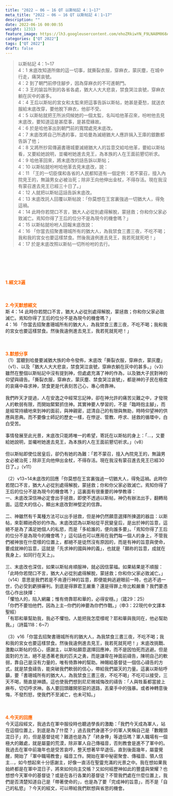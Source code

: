 ```yaml
---
title: "2022 – 06 – 16 QT 以斯帖記 4：1~17"
meta_title: "2022 – 06 – 16 QT 以斯帖記 4：1~17"
description: ""
date: 2022-06-16 00:00:55
weight: 12313
feature_image: https://lh3.googleusercontent.com/ehoZRkiwYN_F9LNA8M068AYxt73EavCZno-PD1cJRuf5BbSkQVUWr3gNEbt5kSs28Pb_Elg17kSrtf9ybWvojWoMV6I4tPM3vGRGDq6GkKkPdL2Gut4QAIw4-uykKUAtNiKgQKntvsU=w800
categories: ["QT 2022"]
tags: ["QT 2022"]
draft: false
---
```


<blockquote>以斯帖記 4：1~17<br />
4：1 末底改知道所做的這一切事，就撕裂衣服，穿麻衣，蒙灰塵，在城中行走，痛哭哀號。<br />
4：2 到了朝門前停住腳步，因為穿麻衣的不可進朝門。<br />
4：3 王的諭旨所到的各省各處，猶大人大大悲哀，禁食哭泣哀號，穿麻衣躺在灰中的甚多。<br />
4：4 王后以斯帖的宮女和太監來把這事告訴以斯帖，她甚是憂愁，就送衣服給末底改穿，要他脫下麻衣，他卻不受。<br />
4：5 以斯帖就把王所派伺候她的一個太監，名叫哈他革召來，吩咐他去見末底改，要知道這是甚麼事，是甚麼緣故。<br />
4：6 於是哈他革出到朝門前的寬闊處見末底改。<br />
4：7 末底改將自己所遇的事，並哈曼為滅絕猶大人應許捐入王庫的銀數都告訴了他；<br />
4：8 又將所抄寫傳遍書珊城要滅絕猶大人的旨意交給哈他革，要給以斯帖看，又要給她說明，並囑咐她進去見王，為本族的人在王面前懇切祈求。<br />
4：9 哈他革回來，將末底改的話告訴以斯帖；<br />
4：10 以斯帖就吩咐哈他革去見末底改，說：<br />
4：11 「王的一切臣僕和各省的人民都知道有一個定例：若不蒙召，擅入內院見王的，無論男女必被治死；除非王向他伸出金杖，不得存活。現在我沒有蒙召進去見王已經三十日了。」<br />
4：12 人就把以斯帖這話告訴末底改。<br />
4：13 末底改託人回覆以斯帖說：「你莫想在王宮裏強過一切猶大人，得免這禍。<br />
4：14 此時你若閉口不言，猶大人必從別處得解脫，蒙拯救；你和你父家必致滅亡。焉知你得了王后的位分不是為現今的機會嗎？」<br />
4：15 以斯帖就吩咐人回報末底改說：<br />
4：16 「你當去招聚書珊城所有的猶大人，為我禁食三晝三夜，不吃不喝；我和我的宮女也要這樣禁食。然後我違例進去見王，我若死就死吧！」<br />
4：17 於是末底改照以斯帖一切所吩咐的去行。</blockquote><br />
&nbsp;<br />
<br />
&nbsp;<br />
<br />
<span style="color: #ff6600;"><strong>1.經文3遍</strong></span><br />
<br />
&nbsp;<br />
<br />
<span style="color: #ff6600;"><strong>2.今天默想經文</strong></span><br />
斯 4：14 此時你若閉口不言，猶大人必從別處得解脫，蒙拯救；你和你父家必致滅亡。焉知你得了王后的位分不是為現今的機會嗎？」<br />
4：16 「你當去招聚書珊城所有的猶大人，為我禁食三晝三夜，不吃不喝；我和我的宮女也要這樣禁食。然後我違例進去見王，我若死就死吧！」<br />
<br />
&nbsp;<br />
<br />
<strong><span style="color: #ff6600;">3.默想分享<br />
</span></strong>（1）當聽到哈曼要滅猶大族的命令發佈，末底改「撕裂衣服，穿麻衣，蒙灰塵」（v1）、以及「猶大人大大悲哀，禁食哭泣哀號，穿麻衣躺在灰中的甚多。」（v3）雖然在整個以斯帖記中沒有提到神，但處處充滿了神的作為，以及猶大子民對神的仰望與禱告。「撕裂衣服，穿麻衣，蒙灰塵、禁食哭泣哀號」，都是神的子民在極度的哀痛中尋求神，禁食更是代表刻苦己心，專心倚靠神。<br />
<br />
我們昨天才提過，人在安逸之中經常忘記神，卻在神允許的痛苦災難之中，才發現人的軟弱有限，而開始緊緊抓住神。其實神要人學習的，不是「臨時抱主腳」，而是經常持續地來到神的面前，與神親密，認清自己的有限與無助，時時仰望神的供應與恩典。而不要像士師記的歷史一樣，在悖逆、管教、呼求、拯救的循環中，白白受苦。<br />
<br />
事情發展至此光景，末底改只能將唯一的希望，寄託在以斯帖的身上：「…，又要給她說明，並囑咐她進去見王，為本族的人在王面前懇切祈求。」（v8）<br />
<br />
但以斯帖即使位居皇后，卻仍有她的為難：「若不蒙召，擅入內院見王的，無論男女必被治死；除非王向他伸出金杖，不得存活。現在我沒有蒙召進去見王已經30日了。」（v11）<br />
<br />
（2）v13~14未底改的回應「你莫想在王宮裏強過一切猶大人，得免這禍。此時你若閉口不言，猶大人必從別處得解脫，蒙拯救；你和你父家必致滅亡。焉知你得了王后的位分不是為現今的機會嗎？」這裏面有很重要的神學教導：<br />
一、未底改深信神必定會出手拯救，即使不透過以斯帖，神仍有辦法出手，翻轉局面。這麼大的信心，顯出末底改對神堅定的信靠。<br />
<br />
二、神雖然有千萬種方法可以出手拯救，但是神仍然願意選擇所揀選的器皿：以斯帖，來彰顯祂奇妙的作為。末底改認為以斯帖從平民變皇后，是出於神的旨意，這絕不是為了滿足她個人的私慾，而是「多給誰的，便向誰多要」。「焉知你得了王后的位分不是為現今的機會嗎？」這句話也可以應用在我們每一個人的身上，不管我們被神放在什麼樣的位置上，都絕不是徒然沒有原因的，而是有神的旨意與使命，要成就神的旨意，這就是「先求神的國與神的義」，也就是「願祢的旨意，成就在我身上，如同行在天上」。<br />
<br />
三、末底改也深信，如果以斯帖肯順服神，就必因信蒙福。如果結果是不順服：「此時你若閉口不言，猶大人必從別處得解脫，蒙拯救；你和你父家必致滅亡。」（v14）意思是我們若是不肯遵行神的旨意，即便能夠逃避眼前一時，也逃不過一世，仍必受到虧損審判。到底是得罪君王嚴重？還是得罪上帝比較嚴重？我們要憑信心作出抉擇：<br />
「懼怕人的，陷入網羅；惟有倚靠耶和華的，必得安穩。」（箴29：25）<br />
「你們不要怕他們，因為上主─你們的神要為你們作戰。」（申3：22現代中文譯本聖經）<br />
「有耶和華幫助我，我必不懼怕，人能把我怎麼樣呢？耶和華與我同在，他必幫助我。」（詩篇118：6~7）<br />
<br />
（3）v16「你當去招聚書珊城所有的猶大人，為我禁食三晝三夜，不吃不喝；我和我的宮女也要這樣禁食。然後我違例進去見王，我若死就死吧！」末底改挑戰、激勵以斯帖的信心，感謝主，以斯帖願意選擇回應神，而不是因怕死而逃避。但是面對的方法，絕不是憑著老我的匹夫之勇，而是謙卑在神面前禱告，陳明自己的軟弱，靠自己是沒有力量的，唯有倚靠神的幫助。神賜給基督徒一個信心禱告的方式，就是禁食禱告，能突破我們軟弱的信心，帶給我們屬天的力量。這裏以斯帖呼籲，要「書珊城所有的猶大人，為我禁食三晝三夜，不吃不喝」不吃可以接受，三天不喝，簡直是神蹟。這也使我們想到尼尼微城悔改的禱告：「人與牲畜都當披上麻布，切切呼求神。各人要回頭離開邪惡的道路，丟棄手中的強暴。或者神轉意後悔，不發烈怒，使我們不至滅亡，也未可知。」<br />
<br />
&nbsp;<br />
<br />
<strong><span style="color: #ff6600;">4.今天的回應<br />
</span></strong>今天這段經文，我過去在軍中服役時也聽過學長的激勵：「我們今天成為軍人，站在這個位置上，到底是為了什麼？」過去我們身邊不少的軍人笑稱自己是「數饅頭混日子」的，但是基督徒呢？難道也是為了「終身俸」等退伍嗎？軍人職場有一個極大的難處，就是屬靈的荒漠，除非軍人自己傳福音，否則教會是進不了軍中的。我過去在軍中前幾年也是受苦哀哼，整天想著早早退伍，直到後面幾年，屬靈覺醒，開始了「軍中職場教會」福音工作。開始在軍中秘密聚會、傳福音、領人信主…，如今想起來十分感謝主，好像一直活在聖靈充滿的光景之中。我在想如果我始終都是在軍中混日子，將來如何向主交帳？又如何經歷神如此的豐盛與榮耀？也想想今天軍中的基督徒？或是在各行各業的基督徒？不管我們處在什麼位置上，我們是否清楚知道自己是「帶著使命的」，也是為了要「完成神的旨意」，而不是「自己的私慾」？今天的經文，可以帶給我們默想與省思的機會。<br />
<br />
&nbsp;<br />
<br />
&nbsp;<br />
<br />
<strong><span style="color: #ff6600;"> </span></strong><br />
<br />
&nbsp;<br />
<div id="gtx-trans" style="position: absolute; left: -45px; top: 2218.25px;"><br />
<div class="gtx-trans-icon"></div><br />
</div>
        